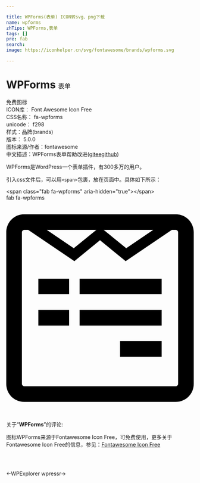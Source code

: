 ```yaml
---

title: WPForms(表单) ICON转svg、png下载
name: wpforms
zhTips: WPForms,表单
tags: []
pre: fab
search: 
image: https://iconhelper.cn/svg/fontawesome/brands/wpforms.svg

---
```


# WPForms  <small style="font-size: 60%;font-weight: 100">表单</small>


<div class="detail-page">
<p>
<span><span class="badge-success badge">免费图标</span> </span>
<br/>
<span>
ICON库：
<span class="badge-secondary badge">Font Awesome Icon Free</span> 
</span>
<br/>
<span>
CSS名称：
<span class="badge-secondary badge">fa-wpforms</span> 
</span>
<br/>
<span>
unicode：
<span class="badge-secondary badge">f298</span> 
<copy-btn content='f298' btn-title=""></copy-btn>
<copy-btn :content='String.fromCodePoint(parseInt("f298", 16))' btn-title="复制U"></copy-btn>
</span><br/><span>样式：<span class="badge-light badge">品牌(brands)</span></span>
<br/>
<span>
版本：
<span class="badge-secondary badge">5.0.0</span> 
</span>
<br/>
<span>图标来源/作者：<span class="badge-light badge">fontawesome</span></span> 
<br/>
<span class="zh-detail">中文描述：<span class="badge-primary badge">WPForms</span><span class="badge-primary badge">表单</span><span class="help-link"><span>帮助改进</span>(<a href="https://gitee.com/liuwave/icon-helper/edit/master/json/fontawesome/brands/wpforms.json" target="_blank" rel="noopener noreferrer">gitee</a><a href="https://github.com/liuwave/icon-helper/edit/master/json/fontawesome/brands/wpforms.json" target="_blank" rel="noopener noreferrer">github</a></span>)</span><br/>
</p>
</div><div class="description description alert alert-light">WPForms是WordPress一个表单插件，有300多万的用户。</div>
<div class="alert alert-dark">
  <i class="fab fa-wpforms fa-xs"></i>
  <i class="fab fa-wpforms fa-sm"></i>
  <i class="fab fa-wpforms fa-lg"></i>
  <i class="fab fa-wpforms fa-2x"></i>
  <i class="fab fa-wpforms fa-3x"></i>
  <i class="fab fa-wpforms fa-5x"></i>
  <i class="fab fa-wpforms fa-7x"></i>
</div>
<div>
  <p>引入css文件后，可以用<code>&lt;span&gt;</code>包裹，放在页面中。具体如下所示：    
  </p>
  <div class="alert alert-primary" style="font-size: 14px">
    &lt;span class="fab fa-wpforms" aria-hidden="true"&gt;&lt;/span&gt;
    <copy-btn content='<span class="fab fa-wpforms" aria-hidden="true"></span>'></copy-btn>
  </div>
  <div class="alert alert-secondary">
    <i class="fab fa-wpforms"
    style="font-size: 24px"
    aria-hidden="true"></i> fab fa-wpforms
    <copy-btn content="fab fa-wpforms" btn-title="复制图标名称"></copy-btn>
  </div>
</div>
<div id="svg" class="svg-wrap">
<svg xmlns="http://www.w3.org/2000/svg" viewBox="0 0 448 512"><path d="M448 75.2v361.7c0 24.3-19 43.2-43.2 43.2H43.2C19.3 480 0 461.4 0 436.8V75.2C0 51.1 18.8 32 43.2 32h361.7c24 0 43.1 18.8 43.1 43.2zm-37.3 361.6V75.2c0-3-2.6-5.8-5.8-5.8h-9.3L285.3 144 224 94.1 162.8 144 52.5 69.3h-9.3c-3.2 0-5.8 2.8-5.8 5.8v361.7c0 3 2.6 5.8 5.8 5.8h361.7c3.2.1 5.8-2.7 5.8-5.8zM150.2 186v37H76.7v-37h73.5zm0 74.4v37.3H76.7v-37.3h73.5zm11.1-147.3l54-43.7H96.8l64.5 43.7zm210 72.9v37h-196v-37h196zm0 74.4v37.3h-196v-37.3h196zm-84.6-147.3l64.5-43.7H232.8l53.9 43.7zM371.3 335v37.3h-99.4V335h99.4z"/></svg>
</div>
<detail full-name='fa-wpforms'></detail>
<div class="icon-detail__container">
<p>关于“<b>WPForms</b>”的评论:</p>
</div>
<Vssue title="关于“WPForms”的评论" />    
<div><p>图标WPForms来源于Fontawesome Icon Free，可免费使用，更多关于  Fontawesome Icon Free的信息，参见：<a target="_blank" href="https://iconhelper.cn/fontawesome.html">Fontawesome Icon Free</a>
</p></div>

<div style="padding:2rem 0 " class="page-nav"><p class="inner"><span class="prev">←<router-link to="/icon/brands/wpexplorer.html">WPExplorer</router-link></span> <span class="next"><router-link to="/icon/brands/wpressr.html">wpressr</router-link>→</span></p></div>
